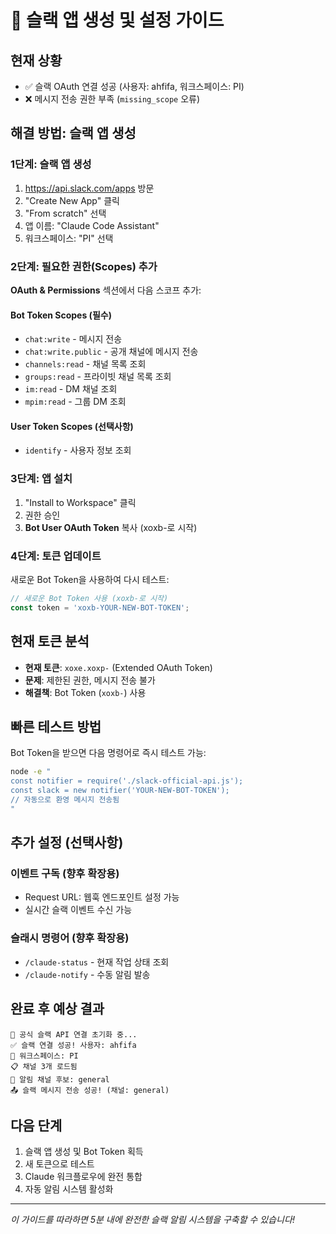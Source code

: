 # 🚀 슬랙 앱 생성 및 설정 가이드

## 현재 상황
- ✅ 슬랙 OAuth 연결 성공 (사용자: ahfifa, 워크스페이스: PI)
- ❌ 메시지 전송 권한 부족 (`missing_scope` 오류)

## 해결 방법: 슬랙 앱 생성

### 1단계: 슬랙 앱 생성
1. https://api.slack.com/apps 방문
2. "Create New App" 클릭
3. "From scratch" 선택
4. 앱 이름: "Claude Code Assistant"
5. 워크스페이스: "PI" 선택

### 2단계: 필요한 권한(Scopes) 추가
**OAuth & Permissions** 섹션에서 다음 스코프 추가:

#### Bot Token Scopes (필수)
- `chat:write` - 메시지 전송
- `chat:write.public` - 공개 채널에 메시지 전송
- `channels:read` - 채널 목록 조회
- `groups:read` - 프라이빗 채널 목록 조회
- `im:read` - DM 채널 조회
- `mpim:read` - 그룹 DM 조회

#### User Token Scopes (선택사항)
- `identify` - 사용자 정보 조회

### 3단계: 앱 설치
1. "Install to Workspace" 클릭
2. 권한 승인
3. **Bot User OAuth Token** 복사 (xoxb-로 시작)

### 4단계: 토큰 업데이트
새로운 Bot Token을 사용하여 다시 테스트:

```javascript
// 새로운 Bot Token 사용 (xoxb-로 시작)
const token = 'xoxb-YOUR-NEW-BOT-TOKEN';
```

## 현재 토큰 분석
- **현재 토큰**: `xoxe.xoxp-` (Extended OAuth Token)
- **문제**: 제한된 권한, 메시지 전송 불가
- **해결책**: Bot Token (`xoxb-`) 사용

## 빠른 테스트 방법
Bot Token을 받으면 다음 명령어로 즉시 테스트 가능:

```bash
node -e "
const notifier = require('./slack-official-api.js');
const slack = new notifier('YOUR-NEW-BOT-TOKEN');
// 자동으로 환영 메시지 전송됨
"
```

## 추가 설정 (선택사항)

### 이벤트 구독 (향후 확장용)
- Request URL: 웹훅 엔드포인트 설정 가능
- 실시간 슬랙 이벤트 수신 가능

### 슬래시 명령어 (향후 확장용)
- `/claude-status` - 현재 작업 상태 조회
- `/claude-notify` - 수동 알림 발송

## 완료 후 예상 결과
```
🚀 공식 슬랙 API 연결 초기화 중...
✅ 슬랙 연결 성공! 사용자: ahfifa
📍 워크스페이스: PI
📋 채널 3개 로드됨
🎯 알림 채널 후보: general
📤 슬랙 메시지 전송 성공! (채널: general)
```

## 다음 단계
1. 슬랙 앱 생성 및 Bot Token 획득
2. 새 토큰으로 테스트
3. Claude 워크플로우에 완전 통합
4. 자동 알림 시스템 활성화

---
*이 가이드를 따라하면 5분 내에 완전한 슬랙 알림 시스템을 구축할 수 있습니다!*
